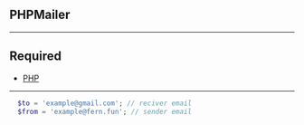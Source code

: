 ## PHPMailer
---
## Required
* [PHP][link1]
---
```php
  $to = 'example@gmail.com'; // reciver email
  $from = 'example@fern.fun'; // sender email
```

[link1]: https://www.php.net/
